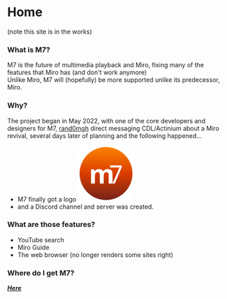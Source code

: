 # Home
(note this site is in the works)
### What is M7?
M7 is the future of multimedia playback and Miro, fixing many of the features that Miro has (and don't work anymore)  
Unlike Miro, M7 will (hopefully) be more supported unlike its predecessor, Miro.
### Why?
The project began in May 2022, with one of the core developers and designers for M7, [rand0mgh](https://github.com/rand0mgh) direct messaging CDL/Actinium about a Miro revival, several days later of planning and the following happened...  
* M7 finally got a logo
![m7 logo](https://raw.githubusercontent.com/m7player/m7/master/tv/windows/icons/hicolor/128x128/apps/miro.png)
* and a Discord channel and server was created.
### What are those features?
- YouTube search
- Miro Guide
- The web browser (no longer renders some sites right)
### Where do I get M7?
***[Here](https://m7player.github.io/download)***

